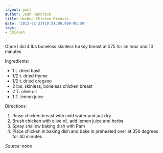 ```yaml
---
layout: post
author: Josh Kendrick
title: Herbed Chicken Breasts
date: '2013-02-21T10:51:00.000-05:00'
tags:
- chicken
---
```


Once I did 4 lbs boneless skinless turkey breast at 375 for an hour and 10 minutes

Ingredients:
* 1 t. dried basil
* 1/2 t. dried thyme
* 1/2 t. dried oregano
* 2 lbs. skinless, boneless chicken breast
* 2 T. olive oil
* 1 T. lemon juice

Directions:
1. Rinse chicken breast with cold water and pat dry
2. Brush chicken with olive oil, add lemon juice and herbs
3. Spray shallow baking dish with Pam
4. Place chicken in baking dish and bake in preheated over at 350 degrees for 40 minutes

*Source: none*